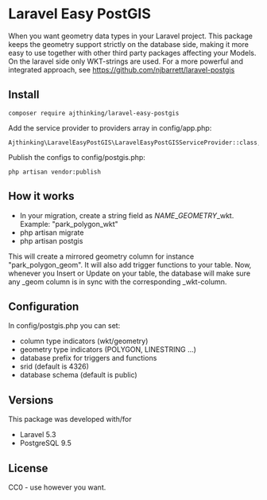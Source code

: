 # Laravel Easy PostGIS

When you want geometry data types in your Laravel project. This package keeps the geometry support strictly on the database side, making it more easy to use together with other third party packages affecting your Models. On the laravel side only WKT-strings are used. For a more powerful and integrated approach, see https://github.com/njbarrett/laravel-postgis

## Install
    composer require ajthinking/laravel-easy-postgis
Add the service provider to providers array in config/app.php:

    Ajthinking\LaravelEasyPostGIS\LaravelEasyPostGISServiceProvider::class, 

Publish the configs to config/postgis.php:

    php artisan vendor:publish

## How it works

* In your migration, create a string field as $NAME$_$GEOMETRY$_wkt. Example: "park_polygon_wkt"
* php artisan migrate
* php artisan postgis

This will create a mirrored geometry column for instance "park_polygon_geom". It will also add trigger functions to your table.
Now, whenever you Insert or Update on your table, the database will make sure any _geom column is in sync with the corresponding _wkt-column.

## Configuration

In config/postgis.php you can set:
* column type indicators (wkt/geometry)
* geometry type indicators (POLYGON, LINESTRING ...)
* database prefix for triggers and functions
* srid (default is 4326)
* database schema (default is public)


## Versions
This package was developed with/for
* Laravel 5.3
* PostgreSQL 9.5

## License

CC0 - use however you want.
